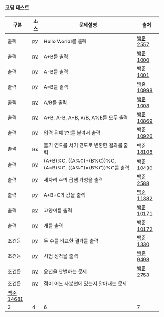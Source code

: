 ### 코딩 테스트

|구분|소스|문제설명|출처|
|--|--|--|--|
|출력|[py](./docs/codingtests/2557.py)|Hello World!를 출력|[백준 2557](https://www.acmicpc.net/problem/2557)|
|출력|[py](./docs/codingtests/1000.py)|A+B를 출력|[백준 1000](https://www.acmicpc.net/problem/1000)|
|출력|[py](./docs/codingtests/1001.py)|A-B를 출력|[백준 1001](https://www.acmicpc.net/problem/1001)|
|출력|[py](./docs/codingtests/10998.py)|A×B를 출력|[백준 10998](https://www.acmicpc.net/problem/10998)|
|출력|[py](./docs/codingtests/1008.py)|A/B를 출력|[백준 1008](https://www.acmicpc.net/problem/1008)|
|출력|[py](./docs/codingtests/10869.py)|A+B, A-B, A*B, A/B, A%B를 모두 출력|[백준 10869](https://www.acmicpc.net/problem/10869)|
|출력|[py](./docs/codingtests/10926.py)|입력 뒤에 ??!를 붙여서 출력|[백준 10926](https://www.acmicpc.net/problem/10926)|
|출력|[py](./docs/codingtests/18108.py)|불기 연도를 서기 연도로 변환한 결과를 출력|[백준 18108](https://www.acmicpc.net/problem/18108)|
|출력|[py](./docs/codingtests/10430.py)|(A+B)%C, ((A%C)+(B%C))%C, (A×B)%C, ((A%C)×(B%C))%C를 출력|[백준 10430](https://www.acmicpc.net/problem/10430)|
|출력|[py](./docs/codingtests/2588.py)|세자리 수의 곱셈 과정을 출력|[백준 2588](https://www.acmicpc.net/problem/2588)|
|출력|[py](./docs/codingtests/11382.py)|A+B+C의 값을 출력|[백준 11382](https://www.acmicpc.net/problem/11382)|
|출력|[py](./docs/codingtests/10171.py)|고양이를 출력|[백준 10171](https://www.acmicpc.net/problem/10171)|
|출력|[py](./docs/codingtests/10172.py)|개를 출력|[백준 10172](https://www.acmicpc.net/problem/10172)|
|조건문|[py](./docs/codingtests/1330.py)|두 수를 비교한 결과를 출력|[백준 1330](https://www.acmicpc.net/problem/1330)|
|조건문|[py](./docs/codingtests/9498.py)|시험 성적을 출력|[백준 9498](https://www.acmicpc.net/problem/9498)|
|조건문|[py](./docs/codingtests/2753.py)|윤년을 판별하는 문제|[백준 2753](https://www.acmicpc.net/problem/2753)|
|조건문|[py](./docs/codingtests/14681.py)|점이 어느 사분면에 있는지 알아내는 문제
|[백준 14681](https://www.acmicpc.net/problem/14681)|
|3|4|6|7|


